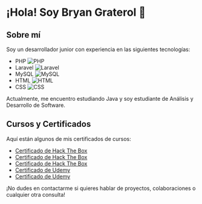 # ¡Hola! Soy Bryan Graterol 👋

## Sobre mí
Soy un desarrollador junior con experiencia en las siguientes tecnologías:

- PHP ![PHP](https://img.shields.io/badge/-PHP-777BB4?style=flat&logo=php&logoColor=white)
- Laravel ![Laravel](https://img.shields.io/badge/-Laravel-FF2D20?style=flat&logo=laravel&logoColor=white)
- MySQL ![MySQL](https://img.shields.io/badge/-MySQL-4479A1?style=flat&logo=mysql&logoColor=white)
- HTML ![HTML](https://img.shields.io/badge/-HTML-E34F26?style=flat&logo=html5&logoColor=white)
- CSS ![CSS](https://img.shields.io/badge/-CSS-1572B6?style=flat&logo=css3&logoColor=white)

Actualmente, me encuentro estudiando Java y soy estudiante de Análisis y Desarrollo de Software.

## Cursos y Certificados
Aquí están algunos de mis certificados de cursos:

- [Certificado de Hack The Box](https://academy.hackthebox.com/achievement/63541/35)
- [Certificado de Hack The Box]((https://academy.hackthebox.com/achievement/63541/41))
- [Certificado de Hack The Box](https://academy.hackthebox.com/achievement/63541/75)
- [Certificado de Udemy](https://www.udemy.com/certificate/UC-8a8bfa76-c381-4f47-a913-5feec959a4a8/)
- [Certificado de Udemy](https://www.udemy.com/certificate/UC-1ee96a28-5b7a-44e8-a28f-0a611432d0ca/)

¡No dudes en contactarme si quieres hablar de proyectos, colaboraciones o cualquier otra consulta!
